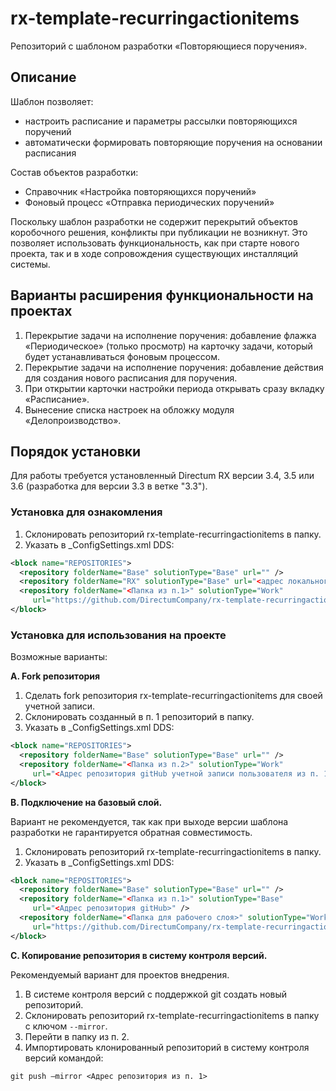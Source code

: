 # rx-template-recurringactionitems
Репозиторий с шаблоном разработки «Повторяющиеся поручения».

## Описание
Шаблон позволяет:
* настроить расписание и параметры рассылки повторяющихся поручений
* автоматически формировать повторяющие поручения на основании расписания

Состав объектов разработки:
* Справочник «Настройка повторяющихся поручений»
* Фоновый процесс «Отправка периодических поручений»

Поскольку шаблон разработки не содержит перекрытий объектов коробочного решения, конфликты при публикации не возникнут. Это позволяет использовать функциональность, как при старте нового проекта, так и в ходе сопровождения существующих инсталляций системы.

## Варианты расширения функциональности на проектах
1. Перекрытие задачи на исполнение поручения: добавление флажка «Периодическое» (только просмотр) на карточку задачи, который будет устанавливаться фоновым процессом.
2. Перекрытие задачи на исполнение поручения: добавление действия для создания нового расписания для поручения.
3. При открытии карточки настройки периода открывать сразу вкладку «Расписание».
4. Вынесение списка настроек на обложку модуля «Делопроизводство».

## Порядок установки
Для работы требуется установленный Directum RX версии 3.4, 3.5 или 3.6 (разработка для версии 3.3 в ветке "3.3"). 

### Установка для ознакомления
1. Склонировать репозиторий rx-template-recurringactionitems в папку.
2. Указать в _ConfigSettings.xml DDS:
```xml
<block name="REPOSITORIES">
  <repository folderName="Base" solutionType="Base" url="" />
  <repository folderName="RX" solutionType="Base" url="<адрес локального репозитория>" />
  <repository folderName="<Папка из п.1>" solutionType="Work" 
     url="https://github.com/DirectumCompany/rx-template-recurringactionitems" />
</block>
```

### Установка для использования на проекте
Возможные варианты:

**A. Fork репозитория**
1. Сделать fork репозитория rx-template-recurringactionitems для своей учетной записи.
2. Склонировать созданный в п. 1 репозиторий в папку.
3. Указать в _ConfigSettings.xml DDS:
``` xml
<block name="REPOSITORIES">
  <repository folderName="Base" solutionType="Base" url="" /> 
  <repository folderName="<Папка из п.2>" solutionType="Work" 
     url="<Адрес репозитория gitHub учетной записи пользователя из п. 1>" />
</block>
```

**B. Подключение на базовый слой.**

Вариант не рекомендуется, так как при выходе версии шаблона разработки не гарантируется обратная совместимость.
1. Склонировать репозиторий rx-template-recurringactionitems в папку.
2. Указать в _ConfigSettings.xml DDS:
``` xml
<block name="REPOSITORIES">
  <repository folderName="Base" solutionType="Base" url="" /> 
  <repository folderName="<Папка из п.1>" solutionType="Base" 
     url="<Адрес репозитория gitHub>" />
  <repository folderName="<Папка для рабочего слоя>" solutionType="Work" 
     url="https://github.com/DirectumCompany/rx-template-recurringactionitems" />
</block>
```

**C. Копирование репозитория в систему контроля версий.**

Рекомендуемый вариант для проектов внедрения.
1. В системе контроля версий с поддержкой git создать новый репозиторий.
2. Склонировать репозиторий rx-template-recurringactionitems в папку с ключом `--mirror`.
3. Перейти в папку из п. 2.
4. Импортировать клонированный репозиторий в систему контроля версий командой:

`git push –mirror <Адрес репозитория из п. 1>`
